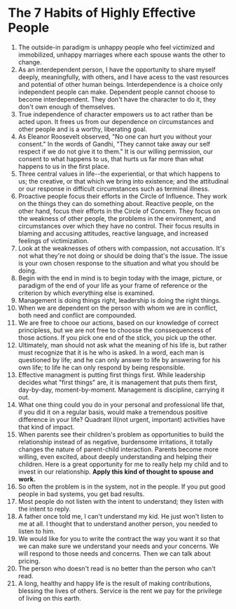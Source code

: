 # The 7 Habits of Highly Effective People

1. The outside-in paradigm is unhappy people who feel victimized and immobilized, unhappy marriages where each spouse wants the other to change.
2. As an interdependent person, I have the opportunity to share myself deeply, meaningfully, with others, and I have acess to the vast resources and potential of other human beings. Interdependence is a choice only independent people can make. Dependent people cannot choose to become interdependent. They don't have the character to do it, they don't own enough of themselves.
3. True independence of character empowers us to act rather than be acted upon. It frees us from our dependence on circumstances and other people and is a worthy, liberating goal.
4. As Eleanor Roosevelt observed, "No one can hurt you without your consent." In the words of Gandhi, "They cannot take away our self respect if we do not give it to them." It is our willing permission, our consent to what happens to us, that hurts us far more than what happens to us in the first place. 
5. Three central values in life--the experiential, or that which happens to us; the creative, or that which we bring into existence; and the attitudinal or our response in difficult circumstances such as terminal illness. 
6. Proactive people focus their efforts in the Circle of Influence. They work on the things they can do something about. Reactive people, on the other hand, focus their efforts in the Circle of Concern. They focus on the weakness of other people, the problems in the environment, and circumstances over which they have no control. Their focus results in blaming and accusing attitudes, reactive language, and increased feelings of victimization. 
7. Look at the weaknesses of others with compassion, not accusation. It's not what they're not doing or should be doing that's the issue. The issue is your own chosen response to the situation and what you should be doing.
8. Begin with the end in mind is to begin today with the image, picture, or paradigm of the end of your life as your frame of reference or the criterion by which everything else is examined. 
9. Management is doing things right, leadership is doing the right things.
10. When we are dependent on the person with whom we are in conflict, both need and conflict are compounded.
11. We are free to chooe our actions, based on our knowledge of correct principless, but we are not free to choosse the conssequencess of those actions. If you pick one end of the stick, you pick up the other.
12. Ultimately, man should not ask what the meaning of his life is, but rather must recognize that it is he who is asked. In a word, each man is questioned by life; and he can only answer to life by answering for his own life; to life he can only respond by being responsible. 
13. Effective managment is putting first things first. While leadership decides what "first things" are, it is management that puts them first, day-by-day, moment-by-moment. Management is discipline, carrying it out.
14. What one thing could you do in your personal and professional life that, if you did it on a regular basis, would make a tremendous positive difference in your life? Quadrant II(not urgent, important) activities have that kind of impact.
15. When parents see their children's problem as opportunities to build the relationship instead of as negative, burdensome irritations, it totally changes the nature of parent-child interaction. Parents become more willing, even excited, about deeply understanding and helping their children. Here is a great opportunity for me to really help my child and to invest in our relationship. **Apply this kind of thought to spouse and work.**
16. So often the problem is in the system, not in the people. If you put good people in bad systems, you get bad results. 
17. Most people do not listen with the intent to understand; they listen with the intent to reply.
18. A father once told me, I can't understand my kid. He just won't listen to me at all. I thought that to understand another person, you needed to listen to him.
19. We would like for you to write the contract the way you want it so that we can make sure we understand your needs and your concerns. We will respond to those needs and concerns. Then we can talk about pricing.
20. The person who doesn't read is no better than the person who can't read.
21. A long, healthy and happy life is the result of making contributions, blessing the lives of others. Service is the rent we pay for the privilege of living on this earth. 

